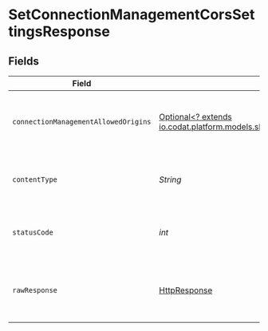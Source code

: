 # SetConnectionManagementCorsSettingsResponse


## Fields

| Field                                                                                                                                               | Type                                                                                                                                                | Required                                                                                                                                            | Description                                                                                                                                         | Example                                                                                                                                             |
| --------------------------------------------------------------------------------------------------------------------------------------------------- | --------------------------------------------------------------------------------------------------------------------------------------------------- | --------------------------------------------------------------------------------------------------------------------------------------------------- | --------------------------------------------------------------------------------------------------------------------------------------------------- | --------------------------------------------------------------------------------------------------------------------------------------------------- |
| `connectionManagementAllowedOrigins`                                                                                                                | [Optional<? extends io.codat.platform.models.shared.ConnectionManagementAllowedOrigins>](../../models/shared/ConnectionManagementAllowedOrigins.md) | :heavy_minus_sign:                                                                                                                                  | Success                                                                                                                                             | {<br/>"allowedOrigins": [<br/>"https://www.bank-of-dave.com"<br/>]<br/>}                                                                            |
| `contentType`                                                                                                                                       | *String*                                                                                                                                            | :heavy_check_mark:                                                                                                                                  | HTTP response content type for this operation                                                                                                       |                                                                                                                                                     |
| `statusCode`                                                                                                                                        | *int*                                                                                                                                               | :heavy_check_mark:                                                                                                                                  | HTTP response status code for this operation                                                                                                        |                                                                                                                                                     |
| `rawResponse`                                                                                                                                       | [HttpResponse<InputStream>](https://docs.oracle.com/en/java/javase/11/docs/api/java.net.http/java/net/http/HttpResponse.html)                       | :heavy_check_mark:                                                                                                                                  | Raw HTTP response; suitable for custom response parsing                                                                                             |                                                                                                                                                     |